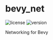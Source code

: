 # bevy_net

![license](https://img.shields.io/badge/License-Apache_2.0-blue.svg)
![version](https://img.shields.io/badge/Version-0.1.0-red.svg)

Networking for Bevy
